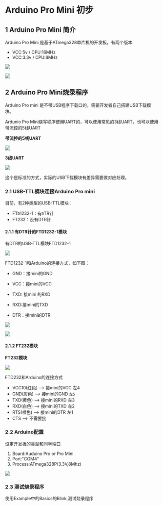 # Arduino Pro Mini 初步

## 1 Arduino Pro Mini 简介

Arduino Pro Mini 是基于ATmega328单片机的开发板，有两个版本:

* VCC:5v / CPU:16MHz 
* VCC:3.3v / CPU:8MHz  


![](img/ArduinoProMini/ArduinoProMini.jpg)

![](img/ArduinoProMini/ArduinoProMini-pins.jpg)

## 2 Arduino Pro Mini烧录程序

Arduino Pro mini 是不带USB程序下载口的，需要开发者自己搭建USB下载模块。

Ardunio Pro Mini烧写程序使用UART的，可以使用常见的3线UART，也可以使用带流控的5线UART

**带流控的5线UART**

![](img/ArduinoProMini/5wire.jpg)

**3线UART**

![](img/ArduinoProMini/3wire.png)

这个是标准的方式，实际的USB下载模块有差异需要做对应处理。

### 2.1 USB-TTL模块连接Arduino Pro mini

目前，有2种类型的USB-TTL模块：

* FT`D`1232-1：有`D`TR针
* FT232：没有DTR针

#### 2.1.1 有DTR针的FTD1232-1模块

有DTR的USB-TTL模块FTD1232-1

![](img/ArduinoProMini/FTD1231-1.jpg)

FTD1232-1和Arduino的连接方式，如下图：

* GND：接mini的GND

* VCC：接mini的VCC

* TXD: 接mini 的RXD

* RXD:接mini的TXD

* DTR：接mini的DTR

![](img/ArduinoProMini/usb_ttl_arduinopromini.png)

![](img/ArduinoProMini/usb_ttl_arduinopromini_real.png)


#### 2.1.2 FT232模块

**FT232模块**

![](img/ArduinoProMini/FT232.jpg)

FTD232和Arduino的连接方式

* VCC10(红色) --> 接mini的VCC 左4
* GND(灰色) --> 接mini的GND   `左5`
* TXD(黄色) --> 接mini的RXD 左3
* RXD(白色) --> 接mini的TXD 左2
* RTS(橙色) --> 接mini的DTR 左1
* CTS --> 不需要接

### 2.2 Arduino配置

设定开发板的类型和同学端口

1. Board:Auduino Pro or Pro Mini
2. Port:"COM4"
3. Process:ATmega328P(3.3V,8Mhz)

![](img/ArduinoProMini/ArduinoProMini_Type.jpg)

### 2.3 测试烧录程序

使用Example中的Basics的Blink,测试烧录程序


